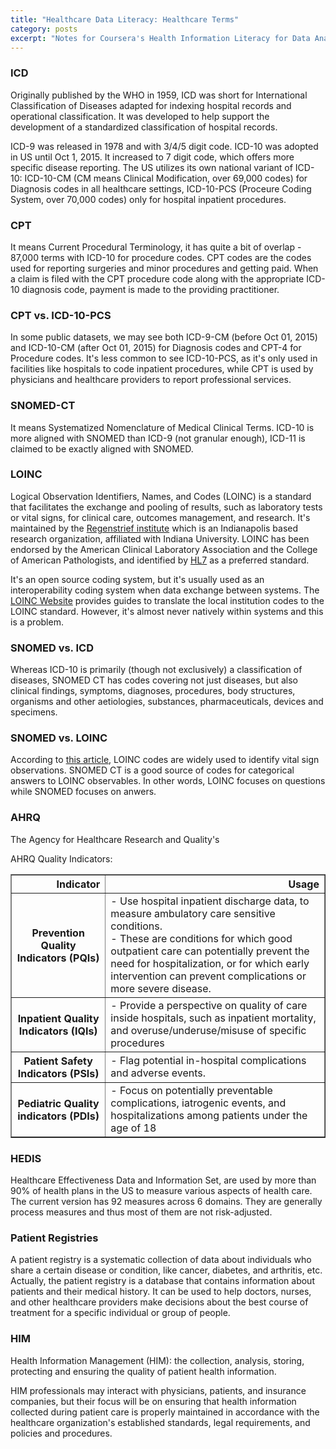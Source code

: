 ```yaml
---
title: "Healthcare Data Literacy: Healthcare Terms"
category: posts
excerpt: "Notes for Coursera's Health Information Literacy for Data Analytics Specialization Offered by UCDavis"
---
```


### ICD
Originally published by the WHO in 1959, ICD was short for International Classification of Diseases adapted for indexing hospital records and operational classification. It was developed to help support the development of a standardized classification of hospital records.

ICD-9 was released in 1978 and with 3/4/5 digit code. ICD-10 was adopted in US until Oct 1, 2015. It increased to 7 digit code, which offers more specific disease reporting.
The US utilizes its own national variant of ICD-10: ICD-10-CM (CM means Clinical Modification, over 69,000 codes) for Diagnosis codes in all healthcare settings, ICD-10-PCS (Proceure Coding System, over 70,000 codes) only for hospital inpatient procedures.

### CPT
It means Current Procedural Terminology, it has quite a bit of overlap - 87,000 terms with ICD-10 for procedure codes. CPT codes are the codes used for reporting surgeries and minor procedures and getting paid. When a claim is filed with the CPT procedure code along with the appropriate ICD-10 diagnosis code, payment is made to the providing practitioner.  

### CPT vs. ICD-10-PCS
In some public datasets, we may see both ICD-9-CM (before Oct 01, 2015) and ICD-10-CM (after Oct 01, 2015) for Diagnosis codes and CPT-4 for Procedure codes. It's less common to see ICD-10-PCS, as it's only used in facilities like hospitals to code inpatient procedures, while CPT is used by physicians and healthcare providers to report professional services.

### SNOMED-CT
It means Systematized Nomenclature of Medical Clinical Terms.
ICD-10 is more aligned with SNOMED than ICD-9 (not granular enough), ICD-11 is claimed to be exactly aligned with SNOMED.

### LOINC
Logical Observation Identifiers, Names, and Codes (LOINC) is a standard that facilitates the exchange and pooling of results, such as laboratory tests or vital signs, for clinical care, outcomes management, and research. It's maintained by the [Regenstrief institute](https://www.regenstrief.org/) which is an Indianapolis based research organization, affiliated with Indiana University. LOINC has been endorsed by the American Clinical Laboratory Association and the College of American Pathologists, and identified by [HL7](https://en.wikipedia.org/wiki/Health_Level_7) as a preferred standard.

It's an open source coding system, but it's usually used as an interoperability coding system when data exchange between systems. The [LOINC Website](https://loinc.org/guides/) provides guides to translate the local institution codes to the LOINC standard. However, it's almost never natively within systems and this is a problem.

### SNOMED vs. ICD
Whereas ICD-10 is primarily (though not exclusively) a classification of diseases, SNOMED CT has codes covering not just diseases, but also clinical findings, symptoms, diagnoses, procedures, body structures, organisms and other aetiologies, substances, pharmaceuticals, devices and specimens.

### SNOMED vs. LOINC
According to [this article](https://danielvreeman.com/blog/2015/11/07/guidelines-for-using-loinc-and-snomed-ct-together-without-overlap/), LOINC codes are widely used to identify vital sign observations.
SNOMED CT is a good source of codes for categorical answers to LOINC observables.
In other words, LOINC focuses on questions while SNOMED focuses on anwers.

### AHRQ
The Agency for Healthcare Research and Quality's

AHRQ Quality Indicators:
<table border="1" width="100%">
  <thead>
    <tr style="text-align: right;">
      <th width="30%">Indicator</th>
      <th>Usage</th>
    </tr>
  </thead>
  <tbody>
    <tr>
      <th>Prevention Quality Indicators (PQIs)</th>
      <td>
      - Use hospital inpatient discharge data, to measure ambulatory care sensitive conditions.<br/>
      - These are conditions for which good outpatient care can potentially prevent the need for
hospitalization, or for which early intervention can prevent complications or more severe disease.
      </td>
    </tr>
    <tr>
      <th> Inpatient Quality Indicators (IQIs) </th>
      <td>- Provide a perspective on quality of care inside hospitals, such as inpatient mortality, and overuse/underuse/misuse of specific procedures </td>
    </tr>
    <tr>
      <th>Patient Safety Indicators (PSIs)</th>
      <td>- Flag potential in-hospital complications and adverse events.</td>
    </tr>
    <tr>
      <th>Pediatric Quality indicators (PDIs)</th>
      <td>- Focus on potentially preventable complications, iatrogenic events, and hospitalizations among patients under the age of 18</td>
    </tr>
  </tbody>
</table>


### HEDIS
Healthcare Effectiveness Data and Information Set, are used by more than 90% of health plans in the US to measure various aspects of health care.
The current version has 92 measures across 6 domains. They are generally process measures and thus most of them are not risk-adjusted.

### Patient Registries
A patient registry is a systematic collection of data about individuals who share a certain disease or condition, like cancer, diabetes, and arthritis, etc. Actually, the patient registry is a database that contains information about patients and their medical history. It can be used to help doctors, nurses, and other healthcare providers make decisions about the best course of treatment for a specific individual or group of people.

### HIM
Health Information Management (HIM): the collection, analysis, storing, protecting and ensuring the quality of patient health information.

HIM professionals may interact with physicians, patients, and insurance companies, but their focus will be on ensuring that health information collected during patient care is properly maintained in accordance with the healthcare organization's established standards, legal requirements, and policies and procedures.
